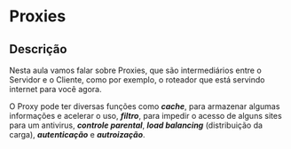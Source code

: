 # Proxies

## Descrição

Nesta aula vamos falar sobre Proxies, que são intermediários entre o Servidor e o Cliente, como por exemplo, o roteador que está servindo internet para você agora.

O Proxy pode ter diversas funções como ***cache***, para armazenar algumas informações e acelerar o uso, ***filtro***, para impedir o acesso de alguns sites para um antivirus, ***controle parental***, ***load balancing*** (distribuição da carga), ***autenticação*** e ***autroização***.
